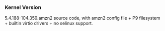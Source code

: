 ### Kernel Version

5.4.188-104.359.amzn2 source code, with amzn2 config file + P9 filesystem +
builtin virtio drivers + no selinux support.
